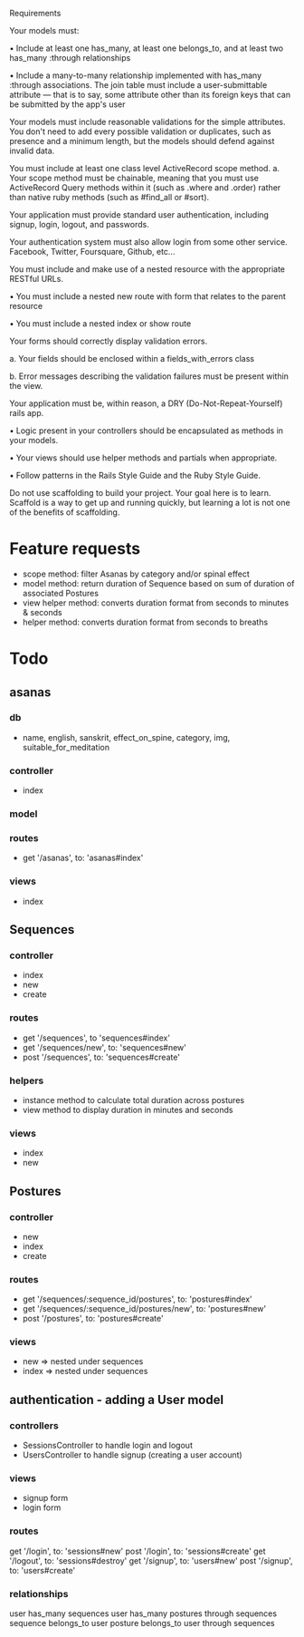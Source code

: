 Requirements

Your models must:

• Include at least one has_many, at least one belongs_to, and at least two has_many :through relationships

• Include a many-to-many relationship implemented with has_many :through associations. The join table must include a user-submittable attribute — that is to say, some attribute other than its foreign keys that can be submitted by the app's user

Your models must include reasonable validations for the simple attributes. You don't need to add every possible validation or duplicates, such as presence and a minimum length, but the models should defend against invalid data.

You must include at least one class level ActiveRecord scope method. a. Your scope method must be chainable, meaning that you must use ActiveRecord Query methods within it (such as .where and .order) rather than native ruby methods (such as #find_all or #sort).

Your application must provide standard user authentication, including signup, login, logout, and passwords.

Your authentication system must also allow login from some other service. Facebook, Twitter, Foursquare, Github, etc...

You must include and make use of a nested resource with the appropriate RESTful URLs.

• You must include a nested new route with form that relates to the parent resource

• You must include a nested index or show route

Your forms should correctly display validation errors.

a. Your fields should be enclosed within a fields_with_errors class

b. Error messages describing the validation failures must be present within the view.

Your application must be, within reason, a DRY (Do-Not-Repeat-Yourself) rails app.

• Logic present in your controllers should be encapsulated as methods in your models.

• Your views should use helper methods and partials when appropriate.

• Follow patterns in the Rails Style Guide and the Ruby Style Guide.

Do not use scaffolding to build your project. Your goal here is to learn. Scaffold is a way to get up and running quickly, but learning a lot is not one of the benefits of scaffolding.

# Feature requests
* scope method: filter Asanas by category and/or spinal effect
* model method: return duration of Sequence based on sum of duration of associated Postures
* view helper method: converts duration format from seconds to minutes & seconds
* helper method: converts duration format from seconds to breaths

# Todo

## asanas

### db
* name, english, sanskrit, effect_on_spine, category, img, suitable_for_meditation

### controller
* index

### model

### routes
* get '/asanas', to: 'asanas#index'

### views
* index

## Sequences

### controller
* index
* new
* create

### routes
* get '/sequences', to 'sequences#index'
* get '/sequences/new', to: 'sequences#new'
* post '/sequences', to: 'sequences#create'

### helpers
* instance method to calculate total duration across postures
* view method to display duration in minutes and seconds

### views
* index
* new

## Postures

### controller
* new
* index
* create

### routes
* get '/sequences/:sequence_id/postures', to: 'postures#index'
* get '/sequences/:sequence_id/postures/new', to: 'postures#new'
* post '/postures', to: 'postures#create'

### views
* new => nested under sequences
* index => nested under sequences

## authentication - adding a User model

### controllers
* SessionsController to handle login and logout
* UsersController to handle signup (creating a user account)

### views
* signup form
* login form

### routes
get '/login', to: 'sessions#new'
post '/login', to: 'sessions#create'
get '/logout', to: 'sessions#destroy'
get '/signup', to: 'users#new'
post '/signup', to: 'users#create'

### relationships
user has_many sequences
user has_many postures through sequences
sequence belongs_to user
posture belongs_to user through sequences